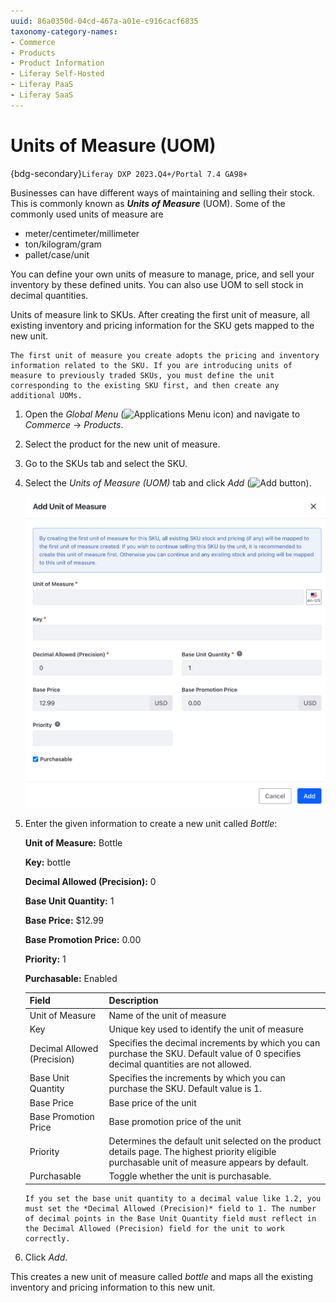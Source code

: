 ```yaml
---
uuid: 86a0350d-04cd-467a-a01e-c916cacf6835
taxonomy-category-names:
- Commerce
- Products
- Product Information
- Liferay Self-Hosted
- Liferay PaaS
- Liferay SaaS
---
```

# Units of Measure (UOM)

{bdg-secondary}`Liferay DXP 2023.Q4+/Portal 7.4 GA98+`

Businesses can have different ways of maintaining and selling their stock. This is commonly known as ***Units of Measure*** (UOM). Some of the commonly used units of measure are

* meter/centimeter/millimeter
* ton/kilogram/gram
* pallet/case/unit

You can define your own units of measure to manage, price, and sell your inventory by these defined units. You can also use UOM to sell stock in decimal quantities. 

Units of measure link to SKUs. After creating the first unit of measure, all existing inventory and pricing information for the SKU gets mapped to the new unit. 

```{important}
The first unit of measure you create adopts the pricing and inventory information related to the SKU. If you are introducing units of measure to previously traded SKUs, you must define the unit corresponding to the existing SKU first, and then create any additional UOMs.
```

1. Open the *Global Menu* (![Applications Menu icon](../../../images/icon-applications-menu.png)) and navigate to *Commerce* &rarr; *Products*.

1. Select the product for the new unit of measure.

1. Go to the SKUs tab and select the SKU.

1. Select the *Units of Measure (UOM)* tab and click *Add* (![Add button](../../../images/icon-add.png)).

   ![Enter the required details to create a new unit of measure.](./units-of-measure/images/01.png)

1. Enter the given information to create a new unit called *Bottle*:

   **Unit of Measure:** Bottle

   **Key:** bottle

   **Decimal Allowed (Precision):** 0

   **Base Unit Quantity:** 1

   **Base Price:** $12.99

   **Base Promotion Price:** 0.00

   **Priority:** 1

   **Purchasable:** Enabled

   | Field                       | Description                                                                                                                                     |
   |:----------------------------|:------------------------------------------------------------------------------------------------------------------------------------------------|
   | Unit of Measure             | Name of the unit of measure                                                                                                                     |
   | Key                         | Unique key used to identify the unit of measure                                                                                                 |
   | Decimal Allowed (Precision) | Specifies the decimal increments by which you can purchase the SKU. Default value of 0 specifies decimal quantities are not allowed.            |
   | Base Unit Quantity          | Specifies the increments by which you can purchase the SKU. Default value is 1.                                                                 |
   | Base Price                  | Base price of the unit                                                                                                                          |
   | Base Promotion Price        | Base promotion price of the unit                                                                                                                |
   | Priority                    | Determines the default unit selected on the product details page. The highest priority eligible purchasable unit of measure appears by default. |
   | Purchasable                 | Toggle whether the unit is purchasable.                                                                                              |

   ```{note}
   If you set the base unit quantity to a decimal value like 1.2, you must set the *Decimal Allowed (Precision)* field to 1. The number of decimal points in the Base Unit Quantity field must reflect in the Decimal Allowed (Precision) field for the unit to work correctly. 
   ```

1. Click *Add*.

This creates a new unit of measure called *bottle* and maps all the existing inventory and pricing information to this new unit.
